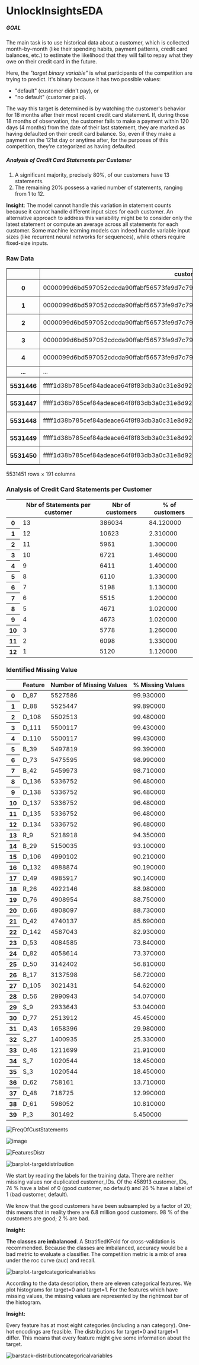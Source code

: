﻿# UnlockInsightsEDA
##### __GOAL__
The main task is to use historical data about a customer, which is collected month-by-month (like their spending habits, payment patterns, credit card balances, etc.) to estimate the likelihood that they will fail to repay what they owe on their credit card in the future.

Here, the _"target binary variable"_ is what participants of the competition are trying to predict. It's binary because it has two possible values:
* "default" (customer didn't pay), or
* "no default" (customer paid).

The way this target is determined is by watching the customer's behavior for 18 months after their most recent credit card statement. If, during those 18 months of observation, the customer fails to make a payment within 120 days (4 months) from the date of their last statement, they are marked as having defaulted on their credit card balance. So, even if they make a payment on the 121st day or anytime after, for the purposes of this competition, they're categorized as having defaulted.

##### __Analysis of Credit Card Statements per Customer__
1. A significant majority, precisely 80%, of our customers have 13 statements.
2. The remaining 20% possess a varied number of statements, ranging from 1 to 12.

__Insight__: The model cannot handle this variation in statement counts because it cannot handle different input sizes for each customer. An alternative approach to address this variability might be to consider only the latest statement or compute an average across all statements for each customer. Some machine learning models can indeed handle variable input sizes (like recurrent neural networks for sequences), while others require fixed-size inputs.
### Raw Data

<table border="1" class="dataframe">
  <thead>
    <tr style="text-align: right;">
      <th></th>
      <th>customer_ID</th>
      <th>S_2</th>
      <th>P_2</th>
      <th>D_39</th>
      <th>B_1</th>
      <th>B_2</th>
      <th>R_1</th>
      <th>S_3</th>
      <th>D_41</th>
      <th>B_3</th>
      <th>...</th>
      <th>D_137</th>
      <th>D_138</th>
      <th>D_139</th>
      <th>D_140</th>
      <th>D_141</th>
      <th>D_142</th>
      <th>D_143</th>
      <th>D_144</th>
      <th>D_145</th>
      <th>target</th>
    </tr>
  </thead>
  <tbody>
    <tr>
      <th>0</th>
      <td>0000099d6bd597052cdcda90ffabf56573fe9d7c79be5f...</td>
      <td>2017-03-09</td>
      <td>0.938477</td>
      <td>0.001734</td>
      <td>0.008728</td>
      <td>1.006836</td>
      <td>0.009224</td>
      <td>0.124023</td>
      <td>0.008774</td>
      <td>0.004707</td>
      <td>...</td>
      <td>NaN</td>
      <td>NaN</td>
      <td>0.002426</td>
      <td>0.003706</td>
      <td>0.003819</td>
      <td>NaN</td>
      <td>0.000569</td>
      <td>0.000610</td>
      <td>0.002674</td>
      <td>0</td>
    </tr>
    <tr>
      <th>1</th>
      <td>0000099d6bd597052cdcda90ffabf56573fe9d7c79be5f...</td>
      <td>2017-04-07</td>
      <td>0.936523</td>
      <td>0.005775</td>
      <td>0.004925</td>
      <td>1.000977</td>
      <td>0.006153</td>
      <td>0.126709</td>
      <td>0.000798</td>
      <td>0.002714</td>
      <td>...</td>
      <td>NaN</td>
      <td>NaN</td>
      <td>0.003956</td>
      <td>0.003166</td>
      <td>0.005032</td>
      <td>NaN</td>
      <td>0.009575</td>
      <td>0.005493</td>
      <td>0.009216</td>
      <td>0</td>
    </tr>
    <tr>
      <th>2</th>
      <td>0000099d6bd597052cdcda90ffabf56573fe9d7c79be5f...</td>
      <td>2017-05-28</td>
      <td>0.954102</td>
      <td>0.091492</td>
      <td>0.021652</td>
      <td>1.009766</td>
      <td>0.006817</td>
      <td>0.123962</td>
      <td>0.007599</td>
      <td>0.009422</td>
      <td>...</td>
      <td>NaN</td>
      <td>NaN</td>
      <td>0.003269</td>
      <td>0.007328</td>
      <td>0.000427</td>
      <td>NaN</td>
      <td>0.003429</td>
      <td>0.006985</td>
      <td>0.002604</td>
      <td>0</td>
    </tr>
    <tr>
      <th>3</th>
      <td>0000099d6bd597052cdcda90ffabf56573fe9d7c79be5f...</td>
      <td>2017-06-13</td>
      <td>0.960449</td>
      <td>0.002455</td>
      <td>0.013687</td>
      <td>1.002930</td>
      <td>0.001372</td>
      <td>0.117188</td>
      <td>0.000685</td>
      <td>0.005531</td>
      <td>...</td>
      <td>NaN</td>
      <td>NaN</td>
      <td>0.006119</td>
      <td>0.004517</td>
      <td>0.003201</td>
      <td>NaN</td>
      <td>0.008423</td>
      <td>0.006527</td>
      <td>0.009598</td>
      <td>0</td>
    </tr>
    <tr>
      <th>4</th>
      <td>0000099d6bd597052cdcda90ffabf56573fe9d7c79be5f...</td>
      <td>2017-07-16</td>
      <td>0.947266</td>
      <td>0.002483</td>
      <td>0.015190</td>
      <td>1.000977</td>
      <td>0.007607</td>
      <td>0.117310</td>
      <td>0.004654</td>
      <td>0.009308</td>
      <td>...</td>
      <td>NaN</td>
      <td>NaN</td>
      <td>0.003672</td>
      <td>0.004944</td>
      <td>0.008888</td>
      <td>NaN</td>
      <td>0.001670</td>
      <td>0.008125</td>
      <td>0.009827</td>
      <td>0</td>
    </tr>
    <tr>
      <th>...</th>
      <td>...</td>
      <td>...</td>
      <td>...</td>
      <td>...</td>
      <td>...</td>
      <td>...</td>
      <td>...</td>
      <td>...</td>
      <td>...</td>
      <td>...</td>
      <td>...</td>
      <td>...</td>
      <td>...</td>
      <td>...</td>
      <td>...</td>
      <td>...</td>
      <td>...</td>
      <td>...</td>
      <td>...</td>
      <td>...</td>
      <td>...</td>
    </tr>
    <tr>
      <th>5531446</th>
      <td>fffff1d38b785cef84adeace64f8f83db3a0c31e8d92ea...</td>
      <td>2017-11-05</td>
      <td>0.979492</td>
      <td>0.416016</td>
      <td>0.020813</td>
      <td>0.828125</td>
      <td>0.003487</td>
      <td>0.090759</td>
      <td>0.005341</td>
      <td>0.025146</td>
      <td>...</td>
      <td>NaN</td>
      <td>NaN</td>
      <td>0.006836</td>
      <td>0.003679</td>
      <td>0.000457</td>
      <td>NaN</td>
      <td>0.000906</td>
      <td>0.001497</td>
      <td>0.002775</td>
      <td>0</td>
    </tr>
    <tr>
      <th>5531447</th>
      <td>fffff1d38b785cef84adeace64f8f83db3a0c31e8d92ea...</td>
      <td>2017-12-23</td>
      <td>0.984863</td>
      <td>0.296631</td>
      <td>0.007210</td>
      <td>0.812500</td>
      <td>0.005905</td>
      <td>0.079895</td>
      <td>0.002243</td>
      <td>0.023697</td>
      <td>...</td>
      <td>NaN</td>
      <td>NaN</td>
      <td>0.003309</td>
      <td>0.007095</td>
      <td>0.007858</td>
      <td>NaN</td>
      <td>0.002777</td>
      <td>0.008224</td>
      <td>0.008858</td>
      <td>0</td>
    </tr>
    <tr>
      <th>5531448</th>
      <td>fffff1d38b785cef84adeace64f8f83db3a0c31e8d92ea...</td>
      <td>2018-01-06</td>
      <td>0.982910</td>
      <td>0.444092</td>
      <td>0.013153</td>
      <td>0.815430</td>
      <td>0.003456</td>
      <td>0.100525</td>
      <td>0.002111</td>
      <td>0.012344</td>
      <td>...</td>
      <td>NaN</td>
      <td>NaN</td>
      <td>0.009956</td>
      <td>0.009995</td>
      <td>0.001088</td>
      <td>NaN</td>
      <td>0.005692</td>
      <td>0.006775</td>
      <td>0.005566</td>
      <td>0</td>
    </tr>
    <tr>
      <th>5531449</th>
      <td>fffff1d38b785cef84adeace64f8f83db3a0c31e8d92ea...</td>
      <td>2018-02-06</td>
      <td>0.969727</td>
      <td>0.442627</td>
      <td>0.009857</td>
      <td>1.003906</td>
      <td>0.005116</td>
      <td>0.101807</td>
      <td>0.009933</td>
      <td>0.008575</td>
      <td>...</td>
      <td>NaN</td>
      <td>NaN</td>
      <td>0.005543</td>
      <td>0.006565</td>
      <td>0.009880</td>
      <td>NaN</td>
      <td>0.008125</td>
      <td>0.001168</td>
      <td>0.003983</td>
      <td>0</td>
    </tr>
    <tr>
      <th>5531450</th>
      <td>fffff1d38b785cef84adeace64f8f83db3a0c31e8d92ea...</td>
      <td>2018-03-14</td>
      <td>0.981934</td>
      <td>0.002474</td>
      <td>0.000077</td>
      <td>0.992676</td>
      <td>0.000809</td>
      <td>0.119141</td>
      <td>0.003286</td>
      <td>0.014091</td>
      <td>...</td>
      <td>NaN</td>
      <td>NaN</td>
      <td>0.007317</td>
      <td>0.002888</td>
      <td>0.006207</td>
      <td>NaN</td>
      <td>0.005112</td>
      <td>0.003183</td>
      <td>0.001914</td>
      <td>0</td>
    </tr>
  </tbody>
</table>
<p>5531451 rows × 191 columns</p>
</div>

### __Analysis of Credit Card Statements per Customer__
<table id="T_73713">
  <thead>
    <tr>
      <th class="blank level0" >&nbsp;</th>
      <th id="T_73713_level0_col0" class="col_heading level0 col0" >Nbr of Statements per customer</th>
      <th id="T_73713_level0_col1" class="col_heading level0 col1" >Nbr of customers</th>
      <th id="T_73713_level0_col2" class="col_heading level0 col2" >% of customers</th>
    </tr>
  </thead>
  <tbody>
    <tr>
      <th id="T_73713_level0_row0" class="row_heading level0 row0" >0</th>
      <td id="T_73713_row0_col0" class="data row0 col0" >13</td>
      <td id="T_73713_row0_col1" class="data row0 col1" >386034</td>
      <td id="T_73713_row0_col2" class="data row0 col2" >84.120000</td>
    </tr>
    <tr>
      <th id="T_73713_level0_row1" class="row_heading level0 row1" >1</th>
      <td id="T_73713_row1_col0" class="data row1 col0" >12</td>
      <td id="T_73713_row1_col1" class="data row1 col1" >10623</td>
      <td id="T_73713_row1_col2" class="data row1 col2" >2.310000</td>
    </tr>
    <tr>
      <th id="T_73713_level0_row2" class="row_heading level0 row2" >2</th>
      <td id="T_73713_row2_col0" class="data row2 col0" >11</td>
      <td id="T_73713_row2_col1" class="data row2 col1" >5961</td>
      <td id="T_73713_row2_col2" class="data row2 col2" >1.300000</td>
    </tr>
    <tr>
      <th id="T_73713_level0_row3" class="row_heading level0 row3" >3</th>
      <td id="T_73713_row3_col0" class="data row3 col0" >10</td>
      <td id="T_73713_row3_col1" class="data row3 col1" >6721</td>
      <td id="T_73713_row3_col2" class="data row3 col2" >1.460000</td>
    </tr>
    <tr>
      <th id="T_73713_level0_row4" class="row_heading level0 row4" >4</th>
      <td id="T_73713_row4_col0" class="data row4 col0" >9</td>
      <td id="T_73713_row4_col1" class="data row4 col1" >6411</td>
      <td id="T_73713_row4_col2" class="data row4 col2" >1.400000</td>
    </tr>
    <tr>
      <th id="T_73713_level0_row5" class="row_heading level0 row5" >5</th>
      <td id="T_73713_row5_col0" class="data row5 col0" >8</td>
      <td id="T_73713_row5_col1" class="data row5 col1" >6110</td>
      <td id="T_73713_row5_col2" class="data row5 col2" >1.330000</td>
    </tr>
    <tr>
      <th id="T_73713_level0_row6" class="row_heading level0 row6" >6</th>
      <td id="T_73713_row6_col0" class="data row6 col0" >7</td>
      <td id="T_73713_row6_col1" class="data row6 col1" >5198</td>
      <td id="T_73713_row6_col2" class="data row6 col2" >1.130000</td>
    </tr>
    <tr>
      <th id="T_73713_level0_row7" class="row_heading level0 row7" >7</th>
      <td id="T_73713_row7_col0" class="data row7 col0" >6</td>
      <td id="T_73713_row7_col1" class="data row7 col1" >5515</td>
      <td id="T_73713_row7_col2" class="data row7 col2" >1.200000</td>
    </tr>
    <tr>
      <th id="T_73713_level0_row8" class="row_heading level0 row8" >8</th>
      <td id="T_73713_row8_col0" class="data row8 col0" >5</td>
      <td id="T_73713_row8_col1" class="data row8 col1" >4671</td>
      <td id="T_73713_row8_col2" class="data row8 col2" >1.020000</td>
    </tr>
    <tr>
      <th id="T_73713_level0_row9" class="row_heading level0 row9" >9</th>
      <td id="T_73713_row9_col0" class="data row9 col0" >4</td>
      <td id="T_73713_row9_col1" class="data row9 col1" >4673</td>
      <td id="T_73713_row9_col2" class="data row9 col2" >1.020000</td>
    </tr>
    <tr>
      <th id="T_73713_level0_row10" class="row_heading level0 row10" >10</th>
      <td id="T_73713_row10_col0" class="data row10 col0" >3</td>
      <td id="T_73713_row10_col1" class="data row10 col1" >5778</td>
      <td id="T_73713_row10_col2" class="data row10 col2" >1.260000</td>
    </tr>
    <tr>
      <th id="T_73713_level0_row11" class="row_heading level0 row11" >11</th>
      <td id="T_73713_row11_col0" class="data row11 col0" >2</td>
      <td id="T_73713_row11_col1" class="data row11 col1" >6098</td>
      <td id="T_73713_row11_col2" class="data row11 col2" >1.330000</td>
    </tr>
    <tr>
      <th id="T_73713_level0_row12" class="row_heading level0 row12" >12</th>
      <td id="T_73713_row12_col0" class="data row12 col0" >1</td>
      <td id="T_73713_row12_col1" class="data row12 col1" >5120</td>
      <td id="T_73713_row12_col2" class="data row12 col2" >1.120000</td>
    </tr>
  </tbody>
</table>

### Identified Missing Value

<table id="T_fc073">
  <thead>
    <tr>
      <th class="blank level0" >&nbsp;</th>
      <th id="T_fc073_level0_col0" class="col_heading level0 col0" >Feature</th>
      <th id="T_fc073_level0_col1" class="col_heading level0 col1" >Number of Missing Values</th>
      <th id="T_fc073_level0_col2" class="col_heading level0 col2" >% Missing Values</th>
    </tr>
  </thead>
  <tbody>
    <tr>
      <th id="T_fc073_level0_row0" class="row_heading level0 row0" >0</th>
      <td id="T_fc073_row0_col0" class="data row0 col0" >D_87</td>
      <td id="T_fc073_row0_col1" class="data row0 col1" >5527586</td>
      <td id="T_fc073_row0_col2" class="data row0 col2" >99.930000</td>
    </tr>
    <tr>
      <th id="T_fc073_level0_row1" class="row_heading level0 row1" >1</th>
      <td id="T_fc073_row1_col0" class="data row1 col0" >D_88</td>
      <td id="T_fc073_row1_col1" class="data row1 col1" >5525447</td>
      <td id="T_fc073_row1_col2" class="data row1 col2" >99.890000</td>
    </tr>
    <tr>
      <th id="T_fc073_level0_row2" class="row_heading level0 row2" >2</th>
      <td id="T_fc073_row2_col0" class="data row2 col0" >D_108</td>
      <td id="T_fc073_row2_col1" class="data row2 col1" >5502513</td>
      <td id="T_fc073_row2_col2" class="data row2 col2" >99.480000</td>
    </tr>
    <tr>
      <th id="T_fc073_level0_row3" class="row_heading level0 row3" >3</th>
      <td id="T_fc073_row3_col0" class="data row3 col0" >D_111</td>
      <td id="T_fc073_row3_col1" class="data row3 col1" >5500117</td>
      <td id="T_fc073_row3_col2" class="data row3 col2" >99.430000</td>
    </tr>
    <tr>
      <th id="T_fc073_level0_row4" class="row_heading level0 row4" >4</th>
      <td id="T_fc073_row4_col0" class="data row4 col0" >D_110</td>
      <td id="T_fc073_row4_col1" class="data row4 col1" >5500117</td>
      <td id="T_fc073_row4_col2" class="data row4 col2" >99.430000</td>
    </tr>
    <tr>
      <th id="T_fc073_level0_row5" class="row_heading level0 row5" >5</th>
      <td id="T_fc073_row5_col0" class="data row5 col0" >B_39</td>
      <td id="T_fc073_row5_col1" class="data row5 col1" >5497819</td>
      <td id="T_fc073_row5_col2" class="data row5 col2" >99.390000</td>
    </tr>
    <tr>
      <th id="T_fc073_level0_row6" class="row_heading level0 row6" >6</th>
      <td id="T_fc073_row6_col0" class="data row6 col0" >D_73</td>
      <td id="T_fc073_row6_col1" class="data row6 col1" >5475595</td>
      <td id="T_fc073_row6_col2" class="data row6 col2" >98.990000</td>
    </tr>
    <tr>
      <th id="T_fc073_level0_row7" class="row_heading level0 row7" >7</th>
      <td id="T_fc073_row7_col0" class="data row7 col0" >B_42</td>
      <td id="T_fc073_row7_col1" class="data row7 col1" >5459973</td>
      <td id="T_fc073_row7_col2" class="data row7 col2" >98.710000</td>
    </tr>
    <tr>
      <th id="T_fc073_level0_row8" class="row_heading level0 row8" >8</th>
      <td id="T_fc073_row8_col0" class="data row8 col0" >D_136</td>
      <td id="T_fc073_row8_col1" class="data row8 col1" >5336752</td>
      <td id="T_fc073_row8_col2" class="data row8 col2" >96.480000</td>
    </tr>
    <tr>
      <th id="T_fc073_level0_row9" class="row_heading level0 row9" >9</th>
      <td id="T_fc073_row9_col0" class="data row9 col0" >D_138</td>
      <td id="T_fc073_row9_col1" class="data row9 col1" >5336752</td>
      <td id="T_fc073_row9_col2" class="data row9 col2" >96.480000</td>
    </tr>
    <tr>
      <th id="T_fc073_level0_row10" class="row_heading level0 row10" >10</th>
      <td id="T_fc073_row10_col0" class="data row10 col0" >D_137</td>
      <td id="T_fc073_row10_col1" class="data row10 col1" >5336752</td>
      <td id="T_fc073_row10_col2" class="data row10 col2" >96.480000</td>
    </tr>
    <tr>
      <th id="T_fc073_level0_row11" class="row_heading level0 row11" >11</th>
      <td id="T_fc073_row11_col0" class="data row11 col0" >D_135</td>
      <td id="T_fc073_row11_col1" class="data row11 col1" >5336752</td>
      <td id="T_fc073_row11_col2" class="data row11 col2" >96.480000</td>
    </tr>
    <tr>
      <th id="T_fc073_level0_row12" class="row_heading level0 row12" >12</th>
      <td id="T_fc073_row12_col0" class="data row12 col0" >D_134</td>
      <td id="T_fc073_row12_col1" class="data row12 col1" >5336752</td>
      <td id="T_fc073_row12_col2" class="data row12 col2" >96.480000</td>
    </tr>
    <tr>
      <th id="T_fc073_level0_row13" class="row_heading level0 row13" >13</th>
      <td id="T_fc073_row13_col0" class="data row13 col0" >R_9</td>
      <td id="T_fc073_row13_col1" class="data row13 col1" >5218918</td>
      <td id="T_fc073_row13_col2" class="data row13 col2" >94.350000</td>
    </tr>
    <tr>
      <th id="T_fc073_level0_row14" class="row_heading level0 row14" >14</th>
      <td id="T_fc073_row14_col0" class="data row14 col0" >B_29</td>
      <td id="T_fc073_row14_col1" class="data row14 col1" >5150035</td>
      <td id="T_fc073_row14_col2" class="data row14 col2" >93.100000</td>
    </tr>
    <tr>
      <th id="T_fc073_level0_row15" class="row_heading level0 row15" >15</th>
      <td id="T_fc073_row15_col0" class="data row15 col0" >D_106</td>
      <td id="T_fc073_row15_col1" class="data row15 col1" >4990102</td>
      <td id="T_fc073_row15_col2" class="data row15 col2" >90.210000</td>
    </tr>
    <tr>
      <th id="T_fc073_level0_row16" class="row_heading level0 row16" >16</th>
      <td id="T_fc073_row16_col0" class="data row16 col0" >D_132</td>
      <td id="T_fc073_row16_col1" class="data row16 col1" >4988874</td>
      <td id="T_fc073_row16_col2" class="data row16 col2" >90.190000</td>
    </tr>
    <tr>
      <th id="T_fc073_level0_row17" class="row_heading level0 row17" >17</th>
      <td id="T_fc073_row17_col0" class="data row17 col0" >D_49</td>
      <td id="T_fc073_row17_col1" class="data row17 col1" >4985917</td>
      <td id="T_fc073_row17_col2" class="data row17 col2" >90.140000</td>
    </tr>
    <tr>
      <th id="T_fc073_level0_row18" class="row_heading level0 row18" >18</th>
      <td id="T_fc073_row18_col0" class="data row18 col0" >R_26</td>
      <td id="T_fc073_row18_col1" class="data row18 col1" >4922146</td>
      <td id="T_fc073_row18_col2" class="data row18 col2" >88.980000</td>
    </tr>
    <tr>
      <th id="T_fc073_level0_row19" class="row_heading level0 row19" >19</th>
      <td id="T_fc073_row19_col0" class="data row19 col0" >D_76</td>
      <td id="T_fc073_row19_col1" class="data row19 col1" >4908954</td>
      <td id="T_fc073_row19_col2" class="data row19 col2" >88.750000</td>
    </tr>
    <tr>
      <th id="T_fc073_level0_row20" class="row_heading level0 row20" >20</th>
      <td id="T_fc073_row20_col0" class="data row20 col0" >D_66</td>
      <td id="T_fc073_row20_col1" class="data row20 col1" >4908097</td>
      <td id="T_fc073_row20_col2" class="data row20 col2" >88.730000</td>
    </tr>
    <tr>
      <th id="T_fc073_level0_row21" class="row_heading level0 row21" >21</th>
      <td id="T_fc073_row21_col0" class="data row21 col0" >D_42</td>
      <td id="T_fc073_row21_col1" class="data row21 col1" >4740137</td>
      <td id="T_fc073_row21_col2" class="data row21 col2" >85.690000</td>
    </tr>
    <tr>
      <th id="T_fc073_level0_row22" class="row_heading level0 row22" >22</th>
      <td id="T_fc073_row22_col0" class="data row22 col0" >D_142</td>
      <td id="T_fc073_row22_col1" class="data row22 col1" >4587043</td>
      <td id="T_fc073_row22_col2" class="data row22 col2" >82.930000</td>
    </tr>
    <tr>
      <th id="T_fc073_level0_row23" class="row_heading level0 row23" >23</th>
      <td id="T_fc073_row23_col0" class="data row23 col0" >D_53</td>
      <td id="T_fc073_row23_col1" class="data row23 col1" >4084585</td>
      <td id="T_fc073_row23_col2" class="data row23 col2" >73.840000</td>
    </tr>
    <tr>
      <th id="T_fc073_level0_row24" class="row_heading level0 row24" >24</th>
      <td id="T_fc073_row24_col0" class="data row24 col0" >D_82</td>
      <td id="T_fc073_row24_col1" class="data row24 col1" >4058614</td>
      <td id="T_fc073_row24_col2" class="data row24 col2" >73.370000</td>
    </tr>
    <tr>
      <th id="T_fc073_level0_row25" class="row_heading level0 row25" >25</th>
      <td id="T_fc073_row25_col0" class="data row25 col0" >D_50</td>
      <td id="T_fc073_row25_col1" class="data row25 col1" >3142402</td>
      <td id="T_fc073_row25_col2" class="data row25 col2" >56.810000</td>
    </tr>
    <tr>
      <th id="T_fc073_level0_row26" class="row_heading level0 row26" >26</th>
      <td id="T_fc073_row26_col0" class="data row26 col0" >B_17</td>
      <td id="T_fc073_row26_col1" class="data row26 col1" >3137598</td>
      <td id="T_fc073_row26_col2" class="data row26 col2" >56.720000</td>
    </tr>
    <tr>
      <th id="T_fc073_level0_row27" class="row_heading level0 row27" >27</th>
      <td id="T_fc073_row27_col0" class="data row27 col0" >D_105</td>
      <td id="T_fc073_row27_col1" class="data row27 col1" >3021431</td>
      <td id="T_fc073_row27_col2" class="data row27 col2" >54.620000</td>
    </tr>
    <tr>
      <th id="T_fc073_level0_row28" class="row_heading level0 row28" >28</th>
      <td id="T_fc073_row28_col0" class="data row28 col0" >D_56</td>
      <td id="T_fc073_row28_col1" class="data row28 col1" >2990943</td>
      <td id="T_fc073_row28_col2" class="data row28 col2" >54.070000</td>
    </tr>
    <tr>
      <th id="T_fc073_level0_row29" class="row_heading level0 row29" >29</th>
      <td id="T_fc073_row29_col0" class="data row29 col0" >S_9</td>
      <td id="T_fc073_row29_col1" class="data row29 col1" >2933643</td>
      <td id="T_fc073_row29_col2" class="data row29 col2" >53.040000</td>
    </tr>
    <tr>
      <th id="T_fc073_level0_row30" class="row_heading level0 row30" >30</th>
      <td id="T_fc073_row30_col0" class="data row30 col0" >D_77</td>
      <td id="T_fc073_row30_col1" class="data row30 col1" >2513912</td>
      <td id="T_fc073_row30_col2" class="data row30 col2" >45.450000</td>
    </tr>
    <tr>
      <th id="T_fc073_level0_row31" class="row_heading level0 row31" >31</th>
      <td id="T_fc073_row31_col0" class="data row31 col0" >D_43</td>
      <td id="T_fc073_row31_col1" class="data row31 col1" >1658396</td>
      <td id="T_fc073_row31_col2" class="data row31 col2" >29.980000</td>
    </tr>
    <tr>
      <th id="T_fc073_level0_row32" class="row_heading level0 row32" >32</th>
      <td id="T_fc073_row32_col0" class="data row32 col0" >S_27</td>
      <td id="T_fc073_row32_col1" class="data row32 col1" >1400935</td>
      <td id="T_fc073_row32_col2" class="data row32 col2" >25.330000</td>
    </tr>
    <tr>
      <th id="T_fc073_level0_row33" class="row_heading level0 row33" >33</th>
      <td id="T_fc073_row33_col0" class="data row33 col0" >D_46</td>
      <td id="T_fc073_row33_col1" class="data row33 col1" >1211699</td>
      <td id="T_fc073_row33_col2" class="data row33 col2" >21.910000</td>
    </tr>
    <tr>
      <th id="T_fc073_level0_row34" class="row_heading level0 row34" >34</th>
      <td id="T_fc073_row34_col0" class="data row34 col0" >S_7</td>
      <td id="T_fc073_row34_col1" class="data row34 col1" >1020544</td>
      <td id="T_fc073_row34_col2" class="data row34 col2" >18.450000</td>
    </tr>
    <tr>
      <th id="T_fc073_level0_row35" class="row_heading level0 row35" >35</th>
      <td id="T_fc073_row35_col0" class="data row35 col0" >S_3</td>
      <td id="T_fc073_row35_col1" class="data row35 col1" >1020544</td>
      <td id="T_fc073_row35_col2" class="data row35 col2" >18.450000</td>
    </tr>
    <tr>
      <th id="T_fc073_level0_row36" class="row_heading level0 row36" >36</th>
      <td id="T_fc073_row36_col0" class="data row36 col0" >D_62</td>
      <td id="T_fc073_row36_col1" class="data row36 col1" >758161</td>
      <td id="T_fc073_row36_col2" class="data row36 col2" >13.710000</td>
    </tr>
    <tr>
      <th id="T_fc073_level0_row37" class="row_heading level0 row37" >37</th>
      <td id="T_fc073_row37_col0" class="data row37 col0" >D_48</td>
      <td id="T_fc073_row37_col1" class="data row37 col1" >718725</td>
      <td id="T_fc073_row37_col2" class="data row37 col2" >12.990000</td>
    </tr>
    <tr>
      <th id="T_fc073_level0_row38" class="row_heading level0 row38" >38</th>
      <td id="T_fc073_row38_col0" class="data row38 col0" >D_61</td>
      <td id="T_fc073_row38_col1" class="data row38 col1" >598052</td>
      <td id="T_fc073_row38_col2" class="data row38 col2" >10.810000</td>
    </tr>
    <tr>
      <th id="T_fc073_level0_row39" class="row_heading level0 row39" >39</th>
      <td id="T_fc073_row39_col0" class="data row39 col0" >P_3</td>
      <td id="T_fc073_row39_col1" class="data row39 col1" >301492</td>
      <td id="T_fc073_row39_col2" class="data row39 col2" >5.450000</td>
    </tr>
  </tbody>
</table>

![FreqOfCustStatements](https://github.com/arduinto/UnlockInsightsEDA/assets/142419799/be508b0a-0a71-4369-8d0d-cad6d7618a05)

![image](https://github.com/arduinto/UnlockInsightsEDA/assets/142419799/d32842c1-aea0-460f-a1b2-3815d31a49c5)

![FeaturesDistr](https://github.com/arduinto/UnlockInsightsEDA/assets/142419799/719196d5-75e7-41e6-bd5b-ad11c604885a)

![barplot-targetdistribution](https://github.com/arduinto/UnlockInsightsEDA/assets/142419799/7fc82730-9435-4cc9-b0f7-b03c91a021cc)

We start by reading the labels for the training data. There are neither missing values nor duplicated customer_IDs. Of the 458913 customer_IDs, 74 % have a label of 0 (good customer, no default) and 26 % have a label of 1 (bad customer, default).

We know that the good customers have been subsampled by a factor of 20; this means that in reality there are 6.8 million good customers. 98 % of the customers are good; 2 % are bad.

__Insight:__

__The classes are imbalanced__. A StratifiedKFold for cross-validation is recommended. Because the classes are imbalanced, accuracy would be a bad metric to evaluate a classifier. The competition metric is a mix of area under the roc curve (auc) and recall.

![barplot-targetcategoricalvariables](https://github.com/arduinto/UnlockInsightsEDA/assets/142419799/3d78d9cc-e1b5-4f51-bdc8-693b620b3f84)

According to the data description, there are eleven categorical features. We plot histograms for target=0 and target=1. For the features which have missing values, the missing values are represented by the rightmost bar of the histogram.

__Insight:__

Every feature has at most eight categories (including a nan category). One-hot encodings are feasible.
The distributions for target=0 and target=1 differ. This means that every feature might give some information about the target.

![barstack-distributioncategoricalvariables](https://github.com/arduinto/UnlockInsightsEDA/assets/142419799/7127d41a-4cf1-4304-abb8-4ce867fff85b)

